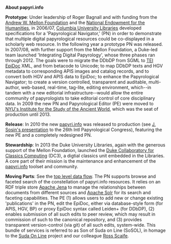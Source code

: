 **About papyri.info**

**Prototype**: Under leadership of Roger Bagnall and with funding from the [Andrew W. Mellon Foundation](http://www.mellon.org/) and the [National Endowment for the Humanities](http://www.neh.gov/), in  2006/07, [Columbia University Libraries](http://library.columbia.edu/) developed specifications for a 'Papyrological Navigator,' (PN) in order to demonstrate that multiple digital papyrological resources could be co-displayed in a scholarly web resource. In the following year a prototype PN was released. In 2007/08, with further support from the Mellon Foundation, a Duke-led team launched 'Integrating Digital Papyrology', whose three phases ran through 2012. The goals were to migrate the DDbDP from SGML to [TEI](http://www.tei-c.org/index.xml) [EpiDoc](http://sourceforge.net/p/epidoc/wiki/Home/) XML, and from betacode to Unicode; to map DDbDP texts and HGV metadata to corresponding APIS images and catalog records, and to convert both HGV and APIS data to EpiDoc; to enhance the Papyrological Navigator; to create a version controlled, transparent and auditable, multi-author, web-based, real-time, tag-lite, editing environment, which--in tandem with a new editorial infrastructure--would allow the entire community of papyrologists to take editorial control of core disciplinary data. In 2009 the new PN and Papyrological Editor (PE) were moved to [NYU's Institute for the Study of the Ancient World](http://isaw.nyu.edu/), which was the seat of production until 2013. 

**Release**: In 2010 the new [papyri.info](http://papyri.info) was released to production (see [J. Sosin's presentation](http://www.stoa.org/archives/1263) to the 26th Intl Papyrological Congress), featuring the new PE and a completely redesigned PN.

**Stewardship**: In 2013 the Duke University Libraries, again with the generous support of the Mellon Foundation, launched the [Duke Collaboratory for Classics Computing](http://blogs.library.duke.edu/dcthree/) (DC3), a digtial classics unit embedded in the Libraries. A core part of their mission is the maintenance and enhancement of the [papyri.info](http://papyri.info) toolset and community.

**Moving Parts**: See the [top level data flow](https://github.com/papyri/documentation/blob/master/system_level/TopLevelDataFlow.md). The PN supports browse and faceted search of the constellation of papyri.info resources. It relies on an RDF triple store [Apache Jena](http://jena.apache.org/) to manage the relationships between documents from different sources and [Apache Solr](http://lucene.apache.org/solr/) for its search and faceting capabilities. The PE (1) allows users to add new or change existing 'publications' in the PN, edit the EpiDoc, either via database-style form (for APIS, HGV, BP) or proxy EpiDoc syntax called Leiden+ (for DDbDP), (2) enables submission of all such edits to peer review, which may result in commission of such to the canonical repository, and (3) provides transparent version-control (via git) of all such edits, system-wide. This bundle of services is referred to as Son of Suda on Line (SoSOL), in homage to the [Suda On Line](http://www.stoa.org/sol) project and our colleague [Ross Scaife](http://en.wikipedia.org/wiki/Ross_Scaife). 
